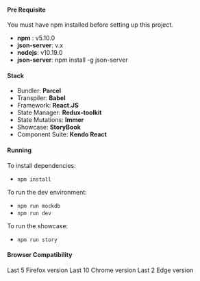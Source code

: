 #### Pre Requisite

You must have npm installed before setting up this project.

- **npm** : v5.10.0
- **json-server**: v.x
- **nodejs**: v10.19.0
- **json-server**: npm install -g json-server

#### Stack

- Bundler: **Parcel**
- Transpiler: **Babel**
- Framework: **React.JS**
- State Manager: **Redux-toolkit**
- State Mutations: **Immer**
- Showcase: **StoryBook**
- Component Suite: **Kendo React**

#### Running

To install dependencies:

- `npm install`

To run the dev environment:

- `npm run mockdb`
- `npm run dev`

To run the showcase:

- `npm run story`

#### Browser Compatibility

Last 5 Firefox version
Last 10 Chrome version
Last 2 Edge version

